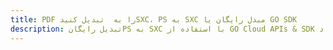 ---title: PDF را به  تبدیل کنیدSXC، PS به SXC مبدل رایگان یا GO SDKdescription: تبدیل رایگانPS به SXC با استفاده از GO Cloud APIs & SDK همچنین اسناد PDF را در Cloud ایجاد، ویرایش و رندر کنید.---